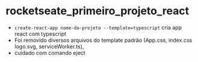 # rocketseate_primeiro_projeto_react

- `create-react-app nome-do-projeto --template=typescript` cria app react com typescript
- Foi removido diversos arquivos do template padrão (App.css, index.css logo.svg, serviceWorker.ts),
- cuidado com comando eject
